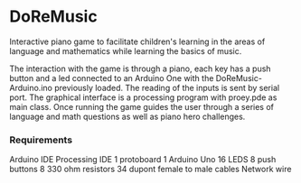 # DoReMusic
Interactive piano game to facilitate children's learning in the areas of language and mathematics while learning the basics of music.

The interaction with the game is through a piano, each key has a push button and a led connected to an Arduino One with the DoReMusic-Arduino.ino previously loaded. The reading of the inputs is sent by serial port. 
The graphical interface is a processing program with proey.pde as main class. Once running the game guides the user through a series of language and math questions as well as piano hero challenges.

### Requirements

Arduino IDE
Processing IDE
1 protoboard
1 Arduino Uno
16 LEDS
8 push buttons
8 330 ohm resistors
34 dupont female to male cables
Network wire
